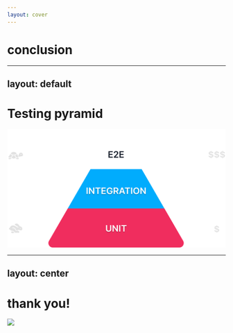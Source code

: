 ```yaml
---
layout: cover
---
```

# conclusion

---
layout: default
---

# Testing pyramid
<img src="/images/pyramid.png" class="h-70 m-auto mt-10" />

<!--
- I want to finish this presentation off by taking another look at the testing pyramid
- I said that about half of the people might leave when I show this, so thank you to everyone that stayed
- the reason why we don’t like to look at it is because we as testers know, that our job is way more complex
- and these simplifications don’t do justice to our work
- but I also believe that they don’t do justice to the tools we have today
- this model is 15 years old, we have better tools now
- I think that e2e tests don’t have to be a hellish experience anymore
- and that this model is as outdated as the tools we had 15 years ago
-->

---
layout: center
---

# thank you!

<img src="/images/qr.png" class="w-40 pt-10 relative right-0" />

<!--
- also if you want to try replay, come talk to me, I have some cool merch like these hats
-->
